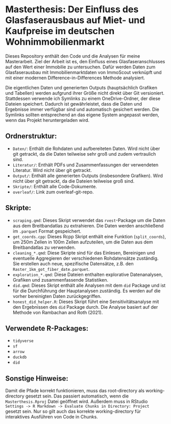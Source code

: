 # Masterthesis: Der Einfluss des Glasfaserausbaus auf Miet- und Kaufpreise im deutschen Wohnimmobilienmarkt

Dieses Repository enthält den Code und die Analysen für meine Masterarbeit. Ziel der Arbeit ist es, den Einfluss eines Glasfaseranschlusses auf den Wert einer Immobilie zu untersuchen. Dafür werden Daten zum Glasfaserausbau mit Immobilienmarktdaten von ImmoScout verknüpft und mit einer modernen Difference-in-Differences Methode analysiert.

Die eigentlichen Daten und generierten Outputs (hauptsächlich Grafiken und Tabellen) werden aufgrund ihrer Größe nicht direkt über Git versioniert. Stattdessen verwende ich Symlinks zu einem OneDrive-Ordner, der diese Dateien speichert. Dadurch ist gewährleistet, dass die Daten und Ergebnisse immer verfügbar sind und automatisch gesichert werden. Die Symlinks sollten entsprechend an das eigene System angepasst werden, wenn das Projekt heruntergeladen wird.

## Ordnerstruktur:

- `Daten/`: Enthält die Rohdaten und aufbereiteten Daten. Wird nicht über git getrackt, da die Daten teilweise sehr groß und zudem vertraulich sind.
- `Literatur/`: Enthält PDFs und Zusammenfassungen der verwendeten Literatur. Wird nicht über git getrackt.
- `Output/`: Enthält alle generierten Outputs (insbesondere Grafiken). Wird nicht über git getrackt, da die Dateien teilweise groß sind.
- `Skripte/`: Enthält alle Code-Dokumente.
- `overleaf/`: Link zum overleaf-git-repo.

## Skripte:

- `scraping.qmd`: Dieses Skript verwendet das `rvest`-Package um die Daten aus dem Breitbandatlas zu extrahieren. Die Daten werden anschließend im `.parquet` Format gespeichert.
- `get_coords.cpp`: Dieses Rcpp Skript enthält eine Funktion (`split_coords`), um 250m Zellen in 100m Zellen aufzuteilen, um die Daten aus dem Breitbandatlas zu verwenden.
- `cleaning_*.qmd`: Diese Skripte sind für das Einlesen, Bereinigen und eventuelle Aggregieren der verschiedenen Rohdatensätze zuständig. Sie erstellen auch neue, spezifische Datensätze, z.B. den `Raster_1km_got_fiber_date.parquet`.
- `exploration_*.qmd`: Diese Dateien enthalten explorative Datenanalysen, Grafiken und zusammenfassende Statistiken.
- `did.qmd`: Dieses Skript enthält alle Analysen mit dem `did` Package und ist für die Durchführung der Hauptanalysen zuständig. Es werden auf die vorher bereinigten Daten zurückgegriffen.
- `honest_did_helper.R`: Dieses Skript führt eine Sensitivitätsanalyse mit den Ergebnissen des `did` Package durch. Die Analyse basiert auf der Methode von Rambachan and Roth (2021).

## Verwendete R-Packages:

- `tidyverse`
- `sf`
- `arrow`
- `duckdb`
- `did`

## Sonstige Hinweise:

Damit die Pfade korrekt funktionieren, muss das root-directory als working-directory gesetzt sein. Das passiert automatisch, wenn die `Masterthesis.Rproj` Datei geöffnet wird.
Außerdem muss in RStudio `Settings -> R Markdown -> Evaluate Chunks in Directory: Project` gesetzt sein. Nur so gilt auch das korrekte working-directory für interaktives Ausführen von Code in Chunks.
